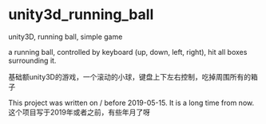 # unity3d_running_ball
unity3D, running ball, simple game

a running ball, controlled by keyboard (up, down, left, right), hit all boxes surrounding it.

基础额unity3D的游戏，一个滚动的小球，键盘上下左右控制，吃掉周围所有的箱子

This project was written on / before 2019-05-15. It is a long time from now.
这个项目写于2019年或者之前，有些年月了呀
